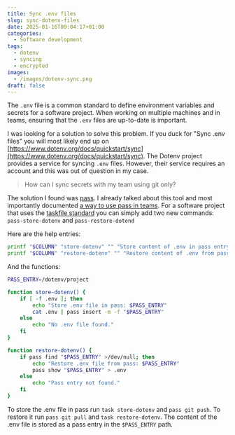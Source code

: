 ```yaml
---
title: Sync .env files
slug: sync-dotenv-files
date: 2025-01-16T09:04:17+01:00
categories:
  - Software development
tags:
  - dotenv
  - syncing
  - encrypted
images:
  - /images/dotenv-sync.png
draft: false
---
```

The `.env` file is a common standard to define environment variables and secrets for a software project. When working on multiple machines and in teams, ensuring that the `.env` files are up-to-date is important.

I was looking for a solution to solve this problem. If you duck for "Sync .env files" you will most likely end up on [https://www.dotenv.org/docs/quickstart/sync](https://www.dotenv.org/docs/quickstart/sync). The Dotenv project provides a service for syncing `.env` files. However, their service requires an account and this was out of question in my case.

> How can I sync secrets with my team using git only?

<!--more-->

The solution I found was [pass](https://www.passwordstore.org/). I already talked about this tool and most importantly documented [a way to use pass in teams](https://janikvonrotz.ch/2018/04/03/using-pass-in-teams/). For a software project that uses the [taskfile standard](https://taskfile.build/) you can simply add two new commands: `pass-store-dotenv` and `pass-restore-dotend`

Here are the help entries:

```bash
printf "$COLUMN" "store-dotenv" "" "Store content of .env in pass entry."
printf "$COLUMN" "restore-dotenv" "" "Restore content of .env from pass entry."
```

And the functions:

```bash
PASS_ENTRY=/dotenv/project

function store-dotenv() {
    if [ -f .env ]; then
        echo "Store .env file in pass: $PASS_ENTRY"
        cat .env | pass insert -m -f "$PASS_ENTRY"
    else
        echo "No .env file found."
    fi
}

function restore-dotenv() {
    if pass find "$PASS_ENTRY" >/dev/null; then
        echo "Restore .env file from pass: $PASS_ENTRY"
        pass show "$PASS_ENTRY" > .env
    else
        echo "Pass entry not found."
    fi
}
```

To store the .env file in pass run `task store-dotenv` and `pass git push`. To restore it run `pass git pull` and `task restore-dotenv`. The content of the .env file is stored as a pass entry in the `$PASS_ENTRY` path.